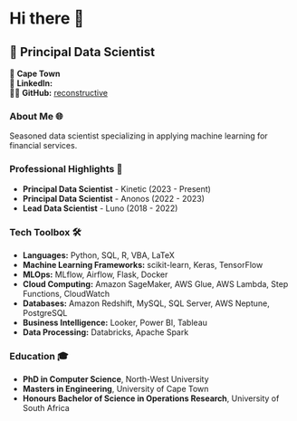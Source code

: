 # Hi there 👋

## 🚀 Principal Data Scientist

📍 **Cape Town**  
🔗 **LinkedIn:** [](https://linkedin.com/in/richardstevenball)  
👨‍💻 **GitHub:** [reconstructive](https://github.com/reconstructive)

### About Me 🌐
Seasoned data scientist specializing in applying machine learning for financial services. 

### Professional Highlights 🌟
- **Principal Data Scientist** - Kinetic (2023 - Present)
- **Principal Data Scientist** - Anonos (2022 - 2023)
- **Lead Data Scientist** - Luno (2018 - 2022)

### Tech Toolbox 🛠️
- **Languages:** Python, SQL, R, VBA, LaTeX
- **Machine Learning Frameworks:** scikit-learn, Keras, TensorFlow
- **MLOps:** MLflow, Airflow, Flask, Docker
- **Cloud Computing:** Amazon SageMaker, AWS Glue, AWS Lambda, Step Functions, CloudWatch
- **Databases:** Amazon Redshift, MySQL, SQL Server, AWS Neptune, PostgreSQL
- **Business Intelligence:** Looker, Power BI, Tableau
- **Data Processing:** Databricks, Apache Spark

### Education 🎓
- **PhD in Computer Science**, North-West University
- **Masters in Engineering**, University of Cape Town
- **Honours Bachelor of Science in Operations Research**, University of South Africa
